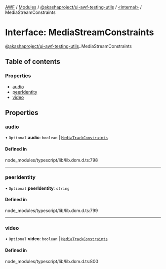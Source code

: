 [AWF](../README.md) / [Modules](../modules.md) / [@akashaproject/ui-awf-testing-utils](../modules/akashaproject_ui_awf_testing_utils.md) / [<internal\>](../modules/akashaproject_ui_awf_testing_utils._internal_.md) / MediaStreamConstraints

# Interface: MediaStreamConstraints

[@akashaproject/ui-awf-testing-utils](../modules/akashaproject_ui_awf_testing_utils.md).[<internal>](../modules/akashaproject_ui_awf_testing_utils._internal_.md).MediaStreamConstraints

## Table of contents

### Properties

- [audio](akashaproject_ui_awf_testing_utils._internal_.MediaStreamConstraints.md#audio)
- [peerIdentity](akashaproject_ui_awf_testing_utils._internal_.MediaStreamConstraints.md#peeridentity)
- [video](akashaproject_ui_awf_testing_utils._internal_.MediaStreamConstraints.md#video)

## Properties

### audio

• `Optional` **audio**: `boolean` \| [`MediaTrackConstraints`](akashaproject_ui_awf_testing_utils._internal_.MediaTrackConstraints.md)

#### Defined in

node_modules/typescript/lib/lib.dom.d.ts:798

___

### peerIdentity

• `Optional` **peerIdentity**: `string`

#### Defined in

node_modules/typescript/lib/lib.dom.d.ts:799

___

### video

• `Optional` **video**: `boolean` \| [`MediaTrackConstraints`](akashaproject_ui_awf_testing_utils._internal_.MediaTrackConstraints.md)

#### Defined in

node_modules/typescript/lib/lib.dom.d.ts:800
